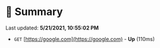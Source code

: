 # 📖 Summary
Last updated: **5/21/2021, 10:55:02 PM**

- `GET` [https://google.com](https://google.com) - **Up** (110ms)
